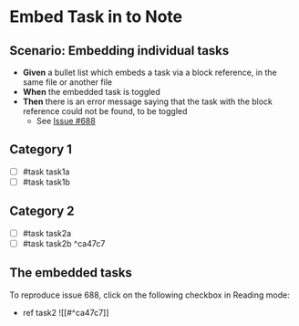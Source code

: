 # Embed Task in to Note

## Scenario: Embedding individual tasks

- **Given** a bullet list which embeds a task via a block reference, in the same file or another file
- **When** the embedded task is toggled
- **Then** there is an error message saying that the task with the block reference could not be found, to be toggled
  - See [Issue #688](https://github.com/obsidian-tasks-group/obsidian-tasks/issues/688)

## Category 1

- [ ] #task task1a
- [ ] #task task1b

## Category 2

- [ ] #task task2a
- [ ] #task task2b ^ca47c7

## The embedded tasks

To reproduce issue 688, click on the following checkbox in Reading mode:

- ref task2 ![[#^ca47c7]]
